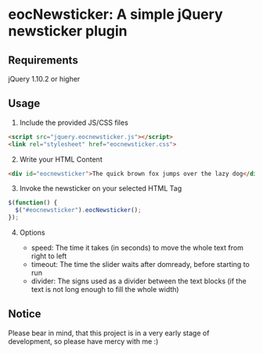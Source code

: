 # eocNewsticker: A simple jQuery newsticker plugin

## Requirements

jQuery 1.10.2 or higher

## Usage

1. Include the provided JS/CSS files

```html
<script src="jquery.eocnewsticker.js"></script>
<link rel="stylesheet" href="eocnewsticker.css">
```

2. Write your HTML Content

```html
<div id="eocnewsticker">The quick brown fox jumps over the lazy dog</div>
```

3. Invoke the newsticker on your selected HTML Tag

```javascript
$(function() {
  $("#eocnewsticker").eocNewsticker();
});
```

4. Options

    * speed: The time it takes (in seconds) to move the whole text from right to left
    * timeout: The time the slider waits after domready, before starting to run
    * divider: The signs used as a divider between the text blocks (if the text is not long enough to fill the whole width)

## Notice

Please bear in mind, that this project is in a very early stage of development, so please have mercy with me :)

